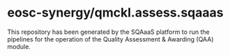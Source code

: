<!--
SPDX-FileCopyrightText: Copyright contributors to the Software Quality Assurance as a Service (SQAaaS) project <sqaaas@ibergrid.eu>

SPDX-License-Identifier: GPL-3.0-only
-->

# eosc-synergy/qmckl.assess.sqaaas
This repository has been generated by the SQAaaS platform to run the pipelines
for the operation of the
Quality Assessment & Awarding (QAA)
module.